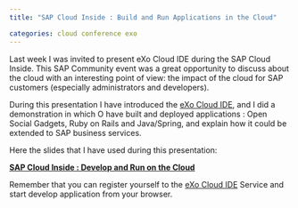 ```yaml
---
title: "SAP Cloud Inside : Build and Run Applications in the Cloud"

categories: cloud conference exo
---
```

Last week I was invited to present eXo Cloud IDE during the SAP Cloud Inside. This SAP Community event was a great opportunity to discuss about the cloud with an interesting point of view: the impact of the cloud for SAP customers (especially administrators and developers).

During this presentation I have introduced the [eXo Cloud IDE](http://www.cloud-ide.com/), and I did a demonstration in which O have built and deployed applications : Open Social Gadgets, Ruby on Rails and Java/Spring, and explain how it could be extended to SAP business services.

Here the slides that I have used during this presentation:

**[SAP Cloud Inside : Develop and Run on the Cloud](http://www.slideshare.net/tgrall/sap-cloud-inside-develop-and-deploy-on-the-cloud "SAP Cloud Inside : Develop and Run on the Cloud")**


Remember that you can register yourself to the [eXo Cloud IDE](http://www.cloud-ide.com/) Service and start develop application from your browser.
